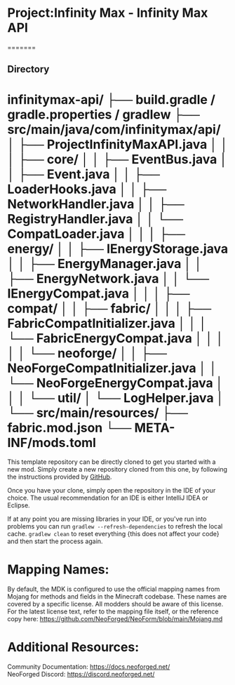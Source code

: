 # Project:Infinity Max - Infinity Max API
=======
## Directory
infinitymax-api/
├── build.gradle / gradle.properties / gradlew
├── src/main/java/com/infinitymax/api/
│   ├── ProjectInfinityMaxAPI.java
│   │
│   ├── core/
│   │   ├── EventBus.java
│   │   ├── Event.java
│   │   ├── LoaderHooks.java
│   │   ├── NetworkHandler.java
│   │   ├── RegistryHandler.java
│   │   └── CompatLoader.java
│   │
│   ├── energy/
│   │   ├── IEnergyStorage.java
│   │   ├── EnergyManager.java
│   │   ├── EnergyNetwork.java
│   │   └── IEnergyCompat.java
│   │
│   ├── compat/
│   │   ├── fabric/
│   │   │   ├── FabricCompatInitializer.java
│   │   │   └── FabricEnergyCompat.java
│   │   │
│   │   └── neoforge/
│   │       ├── NeoForgeCompatInitializer.java
│   │       └── NeoForgeEnergyCompat.java
│   │
│   └── util/
│       └── LogHelper.java
│
└── src/main/resources/
    ├── fabric.mod.json
    └── META-INF/mods.toml
======
This template repository can be directly cloned to get you started with a new
mod. Simply create a new repository cloned from this one, by following the
instructions provided by [GitHub](https://docs.github.com/en/repositories/creating-and-managing-repositories/creating-a-repository-from-a-template).

Once you have your clone, simply open the repository in the IDE of your choice. The usual recommendation for an IDE is either IntelliJ IDEA or Eclipse.

If at any point you are missing libraries in your IDE, or you've run into problems you can
run `gradlew --refresh-dependencies` to refresh the local cache. `gradlew clean` to reset everything 
{this does not affect your code} and then start the process again.

Mapping Names:
============
By default, the MDK is configured to use the official mapping names from Mojang for methods and fields 
in the Minecraft codebase. These names are covered by a specific license. All modders should be aware of this
license. For the latest license text, refer to the mapping file itself, or the reference copy here:
https://github.com/NeoForged/NeoForm/blob/main/Mojang.md

Additional Resources: 
==========
Community Documentation: https://docs.neoforged.net/  
NeoForged Discord: https://discord.neoforged.net/
